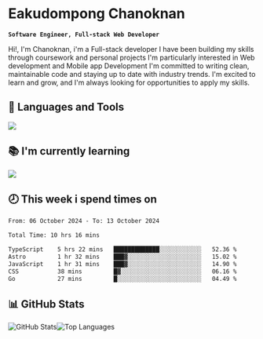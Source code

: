 # Eakudompong Chanoknan

**`Software Engineer, Full-stack Web Developer`**

<p>Hi!, I'm Chanoknan, i'm a Full-stack developer I have been building my skills
through coursework and personal projects I'm particularly interested in Web development
and Mobile app Development I'm committed to writing clean, maintainable
code and staying up to date with industry trends. I'm excited to learn
and grow, and I'm always looking for opportunities to apply my skills.</p>

## 🔧 Languages and Tools

  <a href="https://skillicons.dev">
    <img src="https://skillicons.dev/icons?i=typescript,javascript,html,css,php,java,python,laravel,nodejs,mongodb,react,nextjs,tailwind,mysql,planetscale,postgres,firebase&perline=9" />
  </a>
  
## 📚 I'm currently learning
  <a href="https://skillicons.dev">
    <img src="https://skillicons.dev/icons?i=go,rust,kotlin,androidstudio,graphql,docker,kubernetes,gcp,aws" />
  </a>

## 🕗 This week i spend times on

<!--START_SECTION:waka-->

```txt
From: 06 October 2024 - To: 13 October 2024

Total Time: 10 hrs 16 mins

TypeScript    5 hrs 22 mins   █████████████░░░░░░░░░░░░   52.36 %
Astro         1 hr 32 mins    ███▓░░░░░░░░░░░░░░░░░░░░░   15.02 %
JavaScript    1 hr 31 mins    ███▓░░░░░░░░░░░░░░░░░░░░░   14.90 %
CSS           38 mins         █▓░░░░░░░░░░░░░░░░░░░░░░░   06.16 %
Go            27 mins         █░░░░░░░░░░░░░░░░░░░░░░░░   04.49 %
```

<!--END_SECTION:waka-->

## 📊 GitHub Stats

<p style="display: flex">
  <img alt="GitHub Stats" src="https://github-readme-stats.vercel.app/api?username=EC-9624&show_icons=true&theme=gruvbox&count_private=true"/>
  <img alt="Top Languages" src="https://github-readme-stats.vercel.app/api/top-langs/?username=EC-9624&layout=compact&theme=gruvbox" />  
</p>
